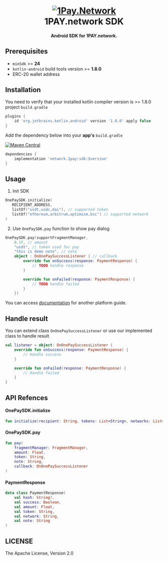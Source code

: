 
<h1 align="center">
  <br>
  <a href="https://1pay.network" alt="1Pay.Network" width="200"><img src="https://1pay.network/assets/dist/imgs/logo.png" alt="1Pay.Network"></a>
  <br>
  1PAY.network SDK
  <br>
</h1>

<h4 align="center">Android SDK for 1PAY.network.</h4>


## Prerequisites

* `minSdk` >= **24**
* `kotlin-android` build tools version >= **1.8.0**
* ERC-20 wallet address

## Installation

You need to verify that your installed kotlin compiler version is >= 1.8.0
project ```build.gradle```

```groovy
plugins {
    id 'org.jetbrains.kotlin.android' version '1.8.0' apply false
}
```
Add the dependency below into your **app's** `build.gradle`<br/>

[![Maven Central](https://img.shields.io/maven-metadata/v.svg?label=Maven%20Central&metadataUrl=https://s01.oss.sonatype.org/service/local/repo_groups/public/content/network/1pay/sdk/maven-metadata.xml)](https://central.sonatype.com/search?q=network.1pay) <br>

```groovy
dependencies {
    implementation 'network.1pay:sdk:$version'
}
```


## Usage
1. Init SDK
```kotlin
OnePaySDK.initialize(
   RECIPIENT_ADDRESS,
   listOf("usdt,usdc,dai"), // supported token
   listOf("ethereum,arbitrum,optimism,bsc") // supported network
)
```

2. Use `OnePaySDK.pay` function to show pay dialog
```kotlin
OnePaySDK.pay(supportFragmentManager,
    0.1f, // amount
    "usdt", // token used for pay
    "this is demo note", // note
    object : OnOnePaySuccessListener { // callback
        override fun onSuccess(response: PaymentResponse) {
            // TODO handle response
        }

        override fun onFailed(response: PaymentResponse) {
            // TODO handle failed
        }
    })
```

You can access [documentation](https://1pay.network/documents) for another platform guide.


## Handle result
You can extend class `OnOnePaySuccessListener` or use our implemented class to handle result
```kotlin
val listener = object: OnOnePaySuccessListener {
    override fun onSuccess(response: PaymentResponse) {
        // Handle success
    }

    override fun onFailed(response: PaymentResponse) {
        // Handle failed
    }
}
```

## API Refences

#### OnePaySDK.initialize
```kotlin
fun initialize(recipient: String, tokens: List<String>, networks: List<String>)
```

#### OnePaySDK.pay
```kotlin
fun pay(
    fragmentManager: FragmentManager,
    amount: Float,
    token: String,
    note: String,
    callback: OnOnePaySuccessListener
)
```

#### PaymentResponse
```kotlin
data class PaymentResponse(
    val hash: String?,
    val success: Boolean,
    val amount: Float,
    val token: String,
    val network: String,
    val note: String
)
```

## LICENSE
The Apache License, Version 2.0
